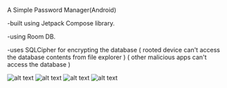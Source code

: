 A Simple Password Manager(Android)

-built using Jetpack Compose library.

-using Room DB.

-uses SQLCipher for encrypting the database 
( rooted device can't access the database contents from file explorer )
( other malicious apps can't access the database )


![alt text](https://github.com/anikkcah/ImageblobsforReadme/blob/master/manager-1.jpg?raw=true)
![alt text](https://github.com/anikkcah/ImageblobsforReadme/blob/master/manager-2.jpg?raw=true)
![alt text](https://github.com/anikkcah/ImageblobsforReadme/blob/master/manager-3.jpg?raw=true)
![alt text](https://github.com/anikkcah/ImageblobsforReadme/blob/master/manager-4.jpg?raw=true)
